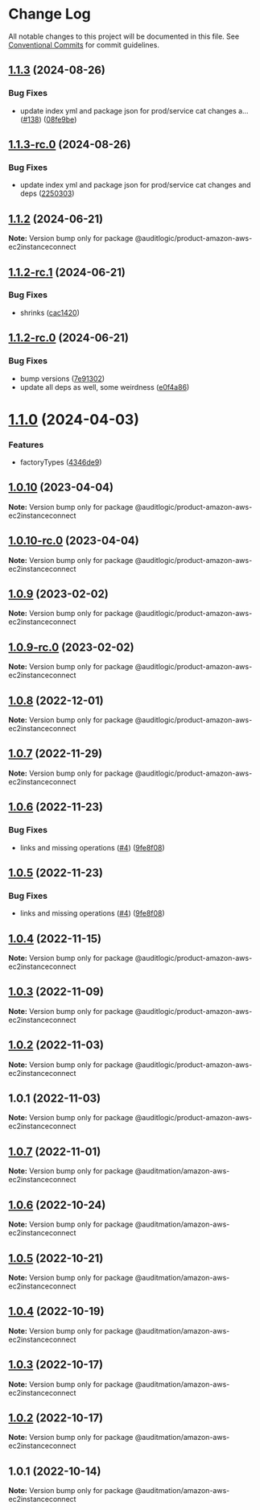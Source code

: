 # Change Log

All notable changes to this project will be documented in this file.
See [Conventional Commits](https://conventionalcommits.org) for commit guidelines.

## [1.1.3](https://github.com/auditlogic/product/compare/@auditlogic/product-amazon-aws-ec2instanceconnect@1.1.2...@auditlogic/product-amazon-aws-ec2instanceconnect@1.1.3) (2024-08-26)


### Bug Fixes

* update index yml and package json for prod/service cat changes a… ([#138](https://github.com/auditlogic/product/issues/138)) ([08fe9be](https://github.com/auditlogic/product/commit/08fe9beb1c8457462a19bc69caa02e6212d97e1a))





## [1.1.3-rc.0](https://github.com/auditlogic/product/compare/@auditlogic/product-amazon-aws-ec2instanceconnect@1.1.2...@auditlogic/product-amazon-aws-ec2instanceconnect@1.1.3-rc.0) (2024-08-26)


### Bug Fixes

* update index yml and package json for prod/service cat changes and deps ([2250303](https://github.com/auditlogic/product/commit/225030363a363608240135b7ebed386b28f01e4b))





## [1.1.2](https://github.com/auditlogic/product/compare/@auditlogic/product-amazon-aws-ec2instanceconnect@1.1.2-rc.1...@auditlogic/product-amazon-aws-ec2instanceconnect@1.1.2) (2024-06-21)

**Note:** Version bump only for package @auditlogic/product-amazon-aws-ec2instanceconnect





## [1.1.2-rc.1](https://github.com/auditlogic/product/compare/@auditlogic/product-amazon-aws-ec2instanceconnect@1.1.2-rc.0...@auditlogic/product-amazon-aws-ec2instanceconnect@1.1.2-rc.1) (2024-06-21)


### Bug Fixes

* shrinks ([cac1420](https://github.com/auditlogic/product/commit/cac14200fefcd8183ab69fe89a47bd3f70f563e9))





## [1.1.2-rc.0](https://github.com/auditlogic/product/compare/@auditlogic/product-amazon-aws-ec2instanceconnect@1.1.0...@auditlogic/product-amazon-aws-ec2instanceconnect@1.1.2-rc.0) (2024-06-21)


### Bug Fixes

* bump versions ([7e91302](https://github.com/auditlogic/product/commit/7e913023b8b312150ed7762c32fbbe616be71de5))
* update all deps as well, some weirdness ([e0f4a86](https://github.com/auditlogic/product/commit/e0f4a864714e2d3de6bbf3da014d5312fe53be2f))





# [1.1.0](https://github.com/auditlogic/product/compare/@auditlogic/product-amazon-aws-ec2instanceconnect@1.0.10...@auditlogic/product-amazon-aws-ec2instanceconnect@1.1.0) (2024-04-03)


### Features

* factoryTypes ([4346de9](https://github.com/auditlogic/product/commit/4346de92693aee892fccf725338ffc7b80ab182b))





## [1.0.10](https://github.com/auditlogic/product/compare/@auditlogic/product-amazon-aws-ec2instanceconnect@1.0.9...@auditlogic/product-amazon-aws-ec2instanceconnect@1.0.10) (2023-04-04)

**Note:** Version bump only for package @auditlogic/product-amazon-aws-ec2instanceconnect





## [1.0.10-rc.0](https://github.com/auditlogic/product/compare/@auditlogic/product-amazon-aws-ec2instanceconnect@1.0.9...@auditlogic/product-amazon-aws-ec2instanceconnect@1.0.10-rc.0) (2023-04-04)

**Note:** Version bump only for package @auditlogic/product-amazon-aws-ec2instanceconnect





## [1.0.9](https://github.com/auditlogic/product/compare/@auditlogic/product-amazon-aws-ec2instanceconnect@1.0.8...@auditlogic/product-amazon-aws-ec2instanceconnect@1.0.9) (2023-02-02)

**Note:** Version bump only for package @auditlogic/product-amazon-aws-ec2instanceconnect





## [1.0.9-rc.0](https://github.com/auditlogic/product/compare/@auditlogic/product-amazon-aws-ec2instanceconnect@1.0.8...@auditlogic/product-amazon-aws-ec2instanceconnect@1.0.9-rc.0) (2023-02-02)

**Note:** Version bump only for package @auditlogic/product-amazon-aws-ec2instanceconnect





## [1.0.8](https://github.com/auditlogic/product/compare/@auditlogic/product-amazon-aws-ec2instanceconnect@1.0.7...@auditlogic/product-amazon-aws-ec2instanceconnect@1.0.8) (2022-12-01)

**Note:** Version bump only for package @auditlogic/product-amazon-aws-ec2instanceconnect





## [1.0.7](https://github.com/auditlogic/product/compare/@auditlogic/product-amazon-aws-ec2instanceconnect@1.0.6...@auditlogic/product-amazon-aws-ec2instanceconnect@1.0.7) (2022-11-29)

**Note:** Version bump only for package @auditlogic/product-amazon-aws-ec2instanceconnect





## [1.0.6](https://github.com/auditlogic/product/compare/@auditlogic/product-amazon-aws-ec2instanceconnect@1.0.4...@auditlogic/product-amazon-aws-ec2instanceconnect@1.0.6) (2022-11-23)


### Bug Fixes

* links and missing operations ([#4](https://github.com/auditlogic/product/issues/4)) ([9fe8f08](https://github.com/auditlogic/product/commit/9fe8f08fe7c57fdb79f991ac35bd6ac2e7dcad38))





## [1.0.5](https://github.com/auditlogic/product/compare/@auditlogic/product-amazon-aws-ec2instanceconnect@1.0.4...@auditlogic/product-amazon-aws-ec2instanceconnect@1.0.5) (2022-11-23)


### Bug Fixes

* links and missing operations ([#4](https://github.com/auditlogic/product/issues/4)) ([9fe8f08](https://github.com/auditlogic/product/commit/9fe8f08fe7c57fdb79f991ac35bd6ac2e7dcad38))





## [1.0.4](https://github.com/auditlogic/product/compare/@auditlogic/product-amazon-aws-ec2instanceconnect@1.0.3...@auditlogic/product-amazon-aws-ec2instanceconnect@1.0.4) (2022-11-15)

**Note:** Version bump only for package @auditlogic/product-amazon-aws-ec2instanceconnect





## [1.0.3](https://github.com/auditlogic/product/compare/@auditlogic/product-amazon-aws-ec2instanceconnect@1.0.2...@auditlogic/product-amazon-aws-ec2instanceconnect@1.0.3) (2022-11-09)

**Note:** Version bump only for package @auditlogic/product-amazon-aws-ec2instanceconnect





## [1.0.2](https://github.com/auditlogic/product/compare/@auditlogic/product-amazon-aws-ec2instanceconnect@1.0.1...@auditlogic/product-amazon-aws-ec2instanceconnect@1.0.2) (2022-11-03)

**Note:** Version bump only for package @auditlogic/product-amazon-aws-ec2instanceconnect





## 1.0.1 (2022-11-03)

**Note:** Version bump only for package @auditlogic/product-amazon-aws-ec2instanceconnect





## [1.0.7](https://github.com/auditmation/store-content/compare/@auditmation/amazon-aws-ec2instanceconnect@1.0.6...@auditmation/amazon-aws-ec2instanceconnect@1.0.7) (2022-11-01)

**Note:** Version bump only for package @auditmation/amazon-aws-ec2instanceconnect





## [1.0.6](https://github.com/auditmation/store-content/compare/@auditmation/amazon-aws-ec2instanceconnect@1.0.5...@auditmation/amazon-aws-ec2instanceconnect@1.0.6) (2022-10-24)

**Note:** Version bump only for package @auditmation/amazon-aws-ec2instanceconnect





## [1.0.5](https://github.com/auditmation/store-content/compare/@auditmation/amazon-aws-ec2instanceconnect@1.0.4...@auditmation/amazon-aws-ec2instanceconnect@1.0.5) (2022-10-21)

**Note:** Version bump only for package @auditmation/amazon-aws-ec2instanceconnect





## [1.0.4](https://github.com/auditmation/store-content/compare/@auditmation/amazon-aws-ec2instanceconnect@1.0.3...@auditmation/amazon-aws-ec2instanceconnect@1.0.4) (2022-10-19)

**Note:** Version bump only for package @auditmation/amazon-aws-ec2instanceconnect





## [1.0.3](https://github.com/auditmation/store-content/compare/@auditmation/amazon-aws-ec2instanceconnect@1.0.2...@auditmation/amazon-aws-ec2instanceconnect@1.0.3) (2022-10-17)

**Note:** Version bump only for package @auditmation/amazon-aws-ec2instanceconnect





## [1.0.2](https://github.com/auditmation/store-content/compare/@auditmation/amazon-aws-ec2instanceconnect@1.0.1...@auditmation/amazon-aws-ec2instanceconnect@1.0.2) (2022-10-17)

**Note:** Version bump only for package @auditmation/amazon-aws-ec2instanceconnect





## 1.0.1 (2022-10-14)

**Note:** Version bump only for package @auditmation/amazon-aws-ec2instanceconnect
